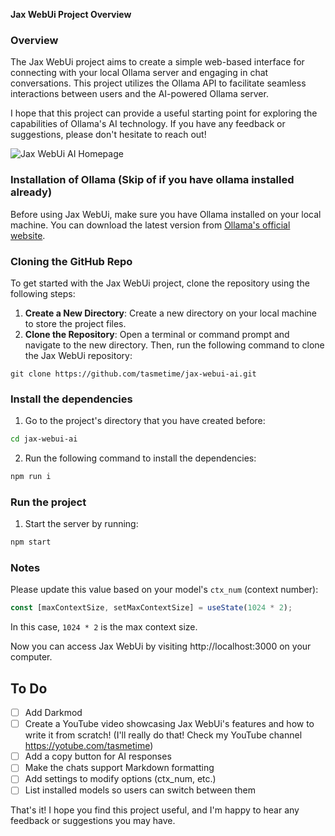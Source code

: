 **Jax WebUi Project Overview**

### Overview

The Jax WebUi project aims to create a simple web-based interface for connecting with your local Ollama server and engaging in chat conversations. This project utilizes the Ollama API to facilitate seamless interactions between users and the AI-powered Ollama server.

I hope that this project can provide a useful starting point for exploring the capabilities of Ollama's AI technology. If you have any feedback or suggestions, please don't hesitate to reach out!

![Jax WebUi AI Homepage](https://i.ibb.co/2sVPLKh/jax-webui-ai-assistant-1.png)

### Installation of Ollama (Skip of if you have ollama installed already)

Before using Jax WebUi, make sure you have Ollama installed on your local machine. You can download the latest version from [Ollama's official website](https://ollama.com).

### Cloning the GitHub Repo

To get started with the Jax WebUi project, clone the repository using the following steps:

1. **Create a New Directory**: Create a new directory on your local machine to store the project files.
2. **Clone the Repository**: Open a terminal or command prompt and navigate to the new directory. Then, run the following command to clone the Jax WebUi repository:

```
git clone https://github.com/tasmetime/jax-webui-ai.git
```

### Install the dependencies

1. Go to the project's directory that you have created before:

```bash
cd jax-webui-ai
```

2. Run the following command to install the dependencies:

```bash
npm run i
```

### Run the project

1. Start the server by running:

```bash
npm start
```

### Notes

Please update this value based on your model's `ctx_num` (context number):

```js
const [maxContextSize, setMaxContextSize] = useState(1024 * 2);
```

In this case, `1024 * 2` is the max context size.

Now you can access Jax WebUi by visiting http://localhost:3000 on your computer.

## **To Do**

- [ ] Add Darkmod
- [ ] Create a YouTube video showcasing Jax WebUi's features and how to write it from scratch! (I'll really do that! Check my YouTube channel https://yotube.com/tasmetime)
- [ ] Add a copy button for AI responses
- [ ] Make the chats support Markdown formatting
- [ ] Add settings to modify options (ctx_num, etc.)
- [ ] List installed models so users can switch between them

That's it! I hope you find this project useful, and I'm happy to hear any feedback or suggestions you may have.
